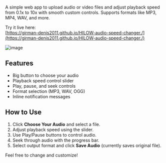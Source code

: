 A simple web app to upload audio or video files and adjust playback speed from 0.1x to 10x with smooth custom controls. Supports formats like MP3, MP4, WAV, and more.

Try it live here:  
[https://girman-denis2011.github.io/HILOW-audio-speed-changer./](https://girman-denis2011.github.io/HILOW-audio-speed-changer./)

![image](https://github.com/user-attachments/assets/d555b24b-753b-496e-b43d-1621240c978c)

## Features

- Big button to choose your audio  
- Playback speed control slider  
- Play, pause, and seek controls  
- Format selection (MP3, WAV, OGG)  
- Inline notification messages  

## How to Use

1. Click **Choose Your Audio** and select a file.  
2. Adjust playback speed using the slider.  
3. Use Play/Pause buttons to control audio.  
4. Seek through audio with the progress bar.  
5. Select output format and click **Save Audio** (currently saves original file).  


Feel free to change and customize!
